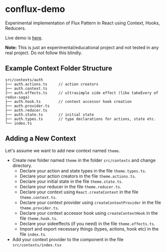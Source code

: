 # conflux-demo

Experimental implementation of Flux Pattern in React using Context, Hooks, Reducers.

Live demo is [here](https://conflux-demo.vercel.app/).

**Note:** This is just an experimental/educational project and not tested in any real project. Do not follow this blindly.

## Example Context Folder Structure

    src/contexts/auth
    ├── auth.actions.ts     // action creators
    ├── auth.context.ts
    ├── auth.effects.ts     // ultrasimple side effect (like takeEvery of redux-saga)
    ├── auth.hook.ts        // context accessor hook creation
    ├── auth.provider.ts
    ├── auth.reducer.ts
    ├── auth.state.ts       // initial state
    ├── auth.types.ts       // type declarations for actions, state etc.
    └── index.ts

## Adding a New Context
Let's assume we want to add new context named `theme`.

- Create new folder named `theme` in the folder `src/contexts` and change directory.
    - Declare your action and state types in the file `theme.types.ts`.
    - Declare your action creators in the file `theme.actions.ts`.
    - Declare your initial state in the file `theme.state.ts`.
    - Declare your reducer in the file `theme.reducer.ts`.
    - Declare your context using `React.createContext` in the file `theme.context.ts`.
    - Declare your context provider using `createContextProvider` in the file `theme.provider.ts`.
    - Declare your context accessor hook using `createContextHook` in the file `theme.hook.ts`.
    - Declare your sideeffects (if you need) in the file `theme.effects.ts`.
    - Import and export necessary things (types, actions, hook etc) in the file `index.ts`.
- Add your context provider to the component in the file `src/contexts/index.tsx`